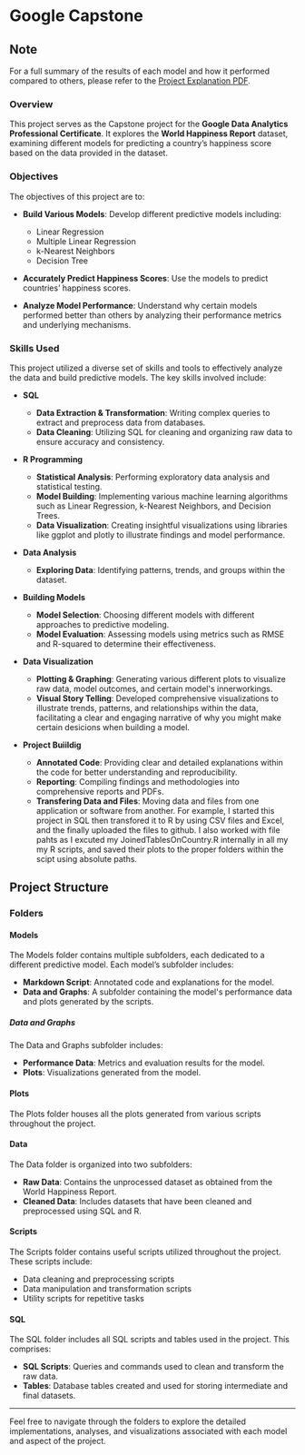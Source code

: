 # Google Capstone

## Note

For a full summary of the results of each model and how it performed compared to others, please refer to the [Project Explanation PDF](path/to/Project_Explanation.pdf).

### Overview

This project serves as the Capstone project for the **Google Data Analytics Professional Certificate**. It explores the **World Happiness Report** dataset, examining different models for predicting a country’s happiness score based on the data provided in the dataset.

### Objectives

The objectives of this project are to:

- **Build Various Models**: Develop different predictive models including:
  - Linear Regression
  - Multiple Linear Regression
  - k-Nearest Neighbors
  - Decision Tree

- **Accurately Predict Happiness Scores**: Use the models to predict countries’ happiness scores.

- **Analyze Model Performance**: Understand why certain models performed better than others by analyzing their performance metrics and underlying mechanisms.

### Skills Used

This project utilized a diverse set of skills and tools to effectively analyze the data and build predictive models. The key skills involved include:

- **SQL**
  - **Data Extraction & Transformation**: Writing complex queries to extract and preprocess data from databases.
  - **Data Cleaning**: Utilizing SQL for cleaning and organizing raw data to ensure accuracy and consistency.

- **R Programming**
  - **Statistical Analysis**: Performing exploratory data analysis and statistical testing.
  - **Model Building**: Implementing various machine learning algorithms such as Linear Regression, k-Nearest Neighbors, and Decision Trees.
  - **Data Visualization**: Creating insightful visualizations using libraries like ggplot and plotly to illustrate findings and model performance.

- **Data Analysis**
  - **Exploring Data**: Identifying patterns, trends, and groups within the dataset.
    
- **Building Models**
  - **Model Selection**: Choosing different models with different approaches to predictive modeling.
  - **Model Evaluation**: Assessing models using metrics such as RMSE and R-squared to determine their effectiveness.

- **Data Visualization**
  - **Plotting & Graphing**: Generating various different plots to visualize raw data, model outcomes, and certain model's innerworkings.
  - **Visual Story Telling**: Developed comprehensive visualizations to illustrate trends, patterns, and relationships within the data, facilitating a clear and engaging narrative of why you might make certain desicions when building a model.
   
- **Project Buiildig**
  - **Annotated Code**: Providing clear and detailed explanations within the code for better understanding and reproducibility.
  - **Reporting**: Compiling findings and methodologies into comprehensive reports and PDFs.
  - **Transfering Data and Files**: Moving data and files from one application or software from another. For example, I started this project in SQL then transfored it to R by using CSV files and Excel, and the finally uploaded the files to github. I also worked with file pahts as I excuted my JoinedTablesOnCountry.R internally in all my my R scripts, and saved their plots to the proper folders within the scipt using absolute paths.


## Project Structure

### Folders

#### Models

The Models folder contains multiple subfolders, each dedicated to a different predictive model. Each model’s subfolder includes:

- **Markdown Script**: Annotated code and explanations for the model.
- **Data and Graphs**: A subfolder containing the model's performance data and plots generated by the scripts.

##### Data and Graphs

The Data and Graphs subfolder includes:

- **Performance Data**: Metrics and evaluation results for the model.
- **Plots**: Visualizations generated from the model.

#### Plots

The Plots folder houses all the plots generated from various scripts throughout the project. 

#### Data

The Data folder is organized into two subfolders:

- **Raw Data**: Contains the unprocessed dataset as obtained from the World Happiness Report.
- **Cleaned Data**: Includes datasets that have been cleaned and preprocessed using SQL and R.

#### Scripts

The Scripts folder contains useful scripts utilized throughout the project. These scripts include:

- Data cleaning and preprocessing scripts
- Data manipulation and transformation scripts
- Utility scripts for repetitive tasks

#### SQL

The SQL folder includes all SQL scripts and tables used in the project. This comprises:

- **SQL Scripts**: Queries and commands used to clean and transform the raw data.
- **Tables**: Database tables created and used for storing intermediate and final datasets.

---

Feel free to navigate through the folders to explore the detailed implementations, analyses, and visualizations associated with each model and aspect of the project.




